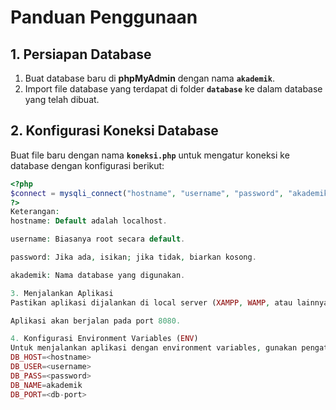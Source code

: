 # Panduan Penggunaan

## 1. Persiapan Database
1. Buat database baru di **phpMyAdmin** dengan nama **`akademik`**.
2. Import file database yang terdapat di folder **`database`** ke dalam database yang telah dibuat.

## 2. Konfigurasi Koneksi Database
Buat file baru dengan nama **`koneksi.php`** untuk mengatur koneksi ke database dengan konfigurasi berikut:

```php
<?php
$connect = mysqli_connect("hostname", "username", "password", "akademik");
?>
Keterangan:
hostname: Default adalah localhost.

username: Biasanya root secara default.

password: Jika ada, isikan; jika tidak, biarkan kosong.

akademik: Nama database yang digunakan.

3. Menjalankan Aplikasi
Pastikan aplikasi dijalankan di local server (XAMPP, WAMP, atau lainnya).

Aplikasi akan berjalan pada port 8080.

4. Konfigurasi Environment Variables (ENV)
Untuk menjalankan aplikasi dengan environment variables, gunakan pengaturan berikut:
DB_HOST=<hostname>
DB_USER=<username>
DB_PASS=<password>
DB_NAME=akademik
DB_PORT=<db-port>

